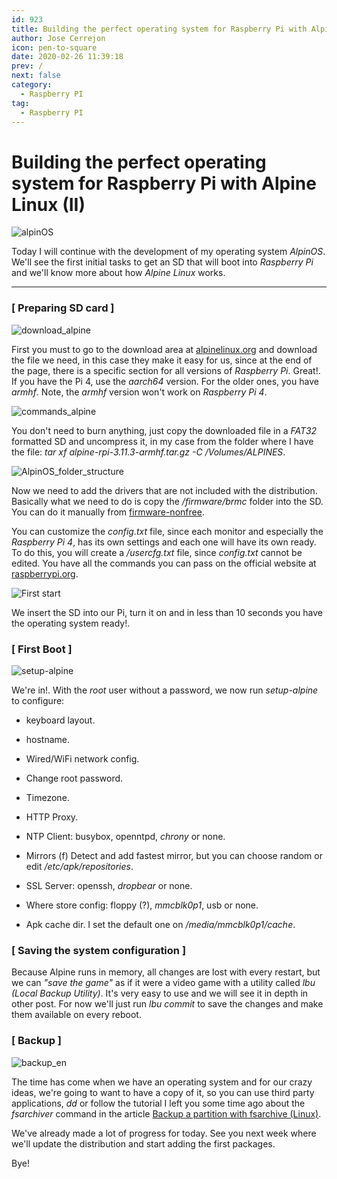 ```yaml
---
id: 923
title: Building the perfect operating system for Raspberry Pi with Alpine Linux (II)
author: Jose Cerrejon
icon: pen-to-square
date: 2020-02-26 11:39:18
prev: /
next: false
category:
  - Raspberry PI
tag:
  - Raspberry PI
---
```


# Building the perfect operating system for Raspberry Pi with Alpine Linux (II)

![alpinOS](/images/2020/02/alpinos_logo.png)

Today I will continue with the development of my operating system *AlpinOS*. We'll see the first initial tasks to get an SD that will boot into *Raspberry Pi* and we'll know more about how *Alpine Linux* works.

- - -
###  [ Preparing SD card ]

![download_alpine](/images/2020/02/download_alpine.png)

First you must to go to the download area at [alpinelinux.org](https://alpinelinux.org/downloads/) and download the file we need, in this case they make it easy for us, since at the end of the page, there is a specific section for all versions of *Raspberry Pi*. Great!. If you have the Pi 4, use the *aarch64* version. For the older ones, you have *armhf*. Note, the *armhf* version won't work on *Raspberry Pi 4*.

![commands_alpine](/images/2020/02/commands_alpine.png)

You don't need to burn anything, just copy the downloaded file in a *FAT32* formatted SD and uncompress it, in my case from the folder where I have the file: *tar xf alpine-rpi-3.11.3-armhf.tar.gz -C /Volumes/ALPINES*.

![AlpinOS_folder_structure](/images/2020/02/AlpinOS_folder_structure.png)

Now we need to add the drivers that are not included with the distribution. Basically what we need to do is copy the */firmware/brmc* folder into the SD. You can do it manually from [firmware-nonfree](https://github.com/RPi-Distro/firmware-nonfree).

You can customize the *config.txt* file, since each monitor and especially the *Raspberry Pi 4*, has its own settings and each one will have its own ready. To do this, you will create a */usercfg.txt* file, since *config.txt* cannot be edited. You have all the commands you can pass on the official website at [raspberrypi.org](https://www.raspberrypi.org/documentation/configuration/config-txt/video.md).

![First start](/images/2020/02/meet_alpineOS.jpg "First start")

We insert the SD into our Pi, turn it on and in less than 10 seconds you have the operating system ready!.

###  [ First Boot ]

![setup-alpine](/images/2020/02/alpine-setup.jpg "setup-alpine")

We're in!. With the *root* user without a password, we now run *setup-alpine* to configure:

* keyboard layout.

* hostname.

* Wired/WiFi network config.

* Change root password.

* Timezone.

* HTTP Proxy.

* NTP Client: busybox, openntpd, *chrony* or none.

* Mirrors (f) Detect and add fastest mirror, but you can choose random or edit */etc/apk/repositories*.

* SSL Server: openssh, *dropbear* or none.

* Where store config: floppy (?), *mmcblk0p1*, usb or none.

* Apk cache dir. I set the default one on */media/mmcblk0p1/cache*.


###  [ Saving the system configuration ]

Because Alpine runs in memory, all changes are lost with every restart, but we can *"save the game"* as if it were a video game with a utility called *lbu (Local Backup Utility)*. It's very easy to use and we will see it in depth in other post. For now we'll just run *lbu commit* to save the changes and make them available on every reboot.

###  [ Backup ]

![backup_en](/images/backup_en.png)

The time has come when we have an operating system and for our crazy ideas, we're going to want to have a copy of it, so you can use third party applications, *dd* or follow the tutorial I left you some time ago about the *fsarchiver* command in the article [Backup a partition with fsarchive (Linux)](/post.php?id=253).

We've already made a lot of progress for today. See you next week where we'll update the distribution and start adding the first packages.

Bye!